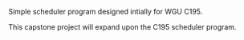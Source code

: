 Simple scheduler program designed intially for WGU C195.

This capstone project will expand upon the C195 scheduler program.
